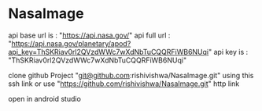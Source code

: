 # NasaImage
api base url is : "https://api.nasa.gov/"
api full url : "https://api.nasa.gov/planetary/apod?api_key=ThSKRiav0rl2QVzdWWc7wXdNbTuCQQRFiWB6NUqi"
api key is : "ThSKRiav0rl2QVzdWWc7wXdNbTuCQQRFiWB6NUqi"
 
clone github Project  "git@github.com:rishivishwa/NasaImage.git" using this ssh link or
                       use "https://github.com/rishivishwa/NasaImage.git" http link

open in android studio 
